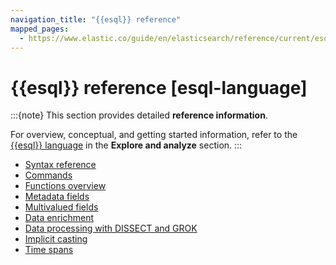 ```yaml
---
navigation_title: "{{esql}} reference"
mapped_pages:
  - https://www.elastic.co/guide/en/elasticsearch/reference/current/esql-language.html
---
```


# {{esql}} reference [esql-language]

:::{note}
This section provides detailed **reference information**.

For overview, conceptual, and getting started information, refer to the [{{esql}} language](docs-content://explore-analyze/query-filter/languages/esql.md) in the **Explore and analyze** section.
:::

* [Syntax reference](/reference/query-languages/esql/esql-syntax.md)
* [Commands](/reference/query-languages/esql/esql-commands.md)
* [Functions overview](/reference/query-languages/esql/esql-functions-operators.md#esql-functions)
* [Metadata fields](/reference/query-languages/esql/esql-metadata-fields.md)
* [Multivalued fields](/reference/query-languages/esql/esql-multivalued-fields.md)
* [Data enrichment](/reference/query-languages/esql/esql-enrich-data.md)
* [Data processing with DISSECT and GROK](/reference/query-languages/esql/esql-process-data-with-dissect-grok.md)
* [Implicit casting](/reference/query-languages/esql/esql-implicit-casting.md)
* [Time spans](/reference/query-languages/esql/esql-time-spans.md)










